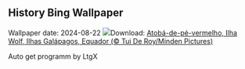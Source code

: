 ## History Bing Wallpaper
Wallpaper date: 2024-08-22
![](https://www.bing.com/th?id=OHR.NazcaBooby_PT-BR5782154593_UHD.jpg&w=1000)Download: [Atobá-de-pé-vermelho, Ilha Wolf, Ilhas Galápagos, Equador (© Tui De Roy/Minden Pictures)](https://www.bing.com/th?id=OHR.NazcaBooby_PT-BR5782154593_UHD.jpg)

Auto get programm by LtgX
